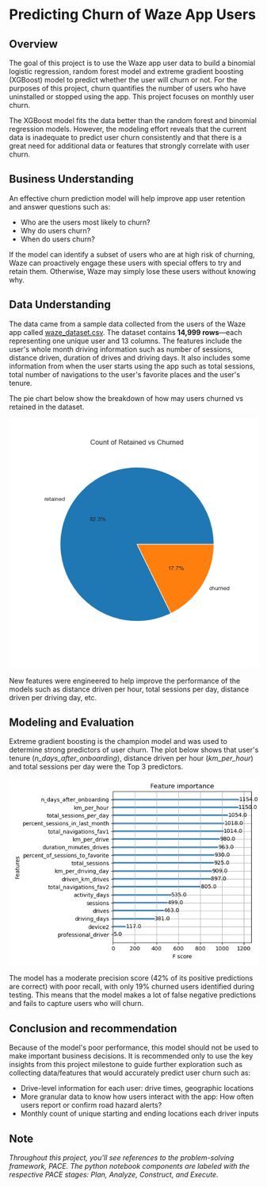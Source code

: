 # Predicting Churn of Waze App Users  

## Overview
The goal of this project is to use the Waze app user data to build a binomial logistic regression, random forest model and extreme gradient boosting (XGBoost) model to predict whether the user will churn or not. For the purposes of this project, churn quantifies the number of users who have uninstalled or stopped using the app. This project focuses on monthly user churn. 

The XGBoost model fits the data better than the random forest and binomial regression models. However, the modeling effort reveals that the current data is inadequate to predict user churn consistently and that there is a great need for additional data or features that strongly correlate with user churn. 

## Business Understanding   
An effective churn prediction model will help improve app user retention and answer questions such as: 
  * Who are the users most likely to churn? 
  * Why do users churn? 
  * When do users churn?

If the model can identify a subset of users who are at high risk of churning, Waze can proactively engage these users with special offers to try and retain them. Otherwise, Waze may simply lose these users without knowing why.

## Data Understanding
The data came from a sample data collected from the users of the Waze app called [waze_dataset.csv](https://github.com/je-marco/Waze-App-User-Churn-Prediction/blob/aa80333332523b7df8b85122a48d70c7d8c6300e/waze_dataset.csv). The dataset contains **14,999 rows**—each representing one unique user and 13 columns. The features include the user's whole month driving information such as number of sessions, distance driven, duration of drives and driving days. It also includes some information from when the user starts using the app such as total sessions, total number of navigations to the user's favorite places and the user's tenure. 

The pie chart below show the breakdown of how may users churned vs retained in the dataset.

![pie_chart](https://github.com/je-marco/Waze-App-User-Churn-Prediction/blob/b1b737b465b5d1f30b96f721d0bf488ce6ed0122/pie_retainedvschurned.png)

New features were engineered to help improve the performance of the models such as distance driven per hour, total sessions per day, distance driven per driving day, etc.

## Modeling and Evaluation
Extreme gradient boosting is the champion model and was used to determine strong predictors of user churn. The plot below shows that user's tenure (*n_days_after_onboarding*), distance driven per hour (*km_per_hour*) and total sessions per day were the Top 3 predictors. 

![feature_importance](https://github.com/je-marco/Waze-App-User-Churn-Prediction/blob/08842efa522d966d6c24927fbc95dcd75090e20c/feature_importance.png)

The model has a moderate precision score (42% of its positive predictions are correct) with poor recall, with only 19% churned users identified during testing. This means that the model makes a lot of false negative predictions and fails to capture users who will churn.

## Conclusion and recommendation
Because of the model's poor performance, this model should not be used to make important business decisions. It is recommended only to use the key insights from this project milestone to guide further exploration such as collecting data/features that would accurately predict user churn such as:
 *  Drive-level information for each user: drive times, geographic locations
 *  More granular data to know how users interact with the app: How often users report or confirm road hazard alerts?
 * Monthly count of unique starting and ending locations each driver inputs

## Note
*Throughout this project, you'll see references to the problem-solving framework, PACE. The python notebook components are labeled with the respective PACE stages: Plan, Analyze, Construct, and Execute.*
